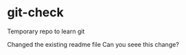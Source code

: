 # git-check

Temporary repo to learn git

Changed the existing readme file
Can you seee this change?
